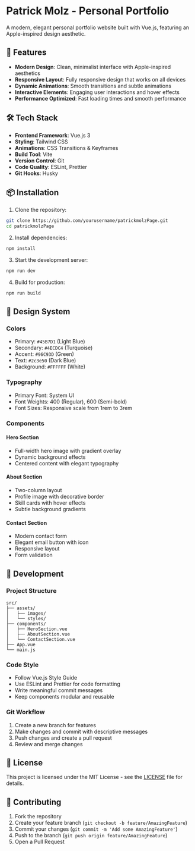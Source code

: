 # Patrick Molz - Personal Portfolio

A modern, elegant personal portfolio website built with Vue.js, featuring an Apple-inspired design aesthetic.

## 🚀 Features

- **Modern Design**: Clean, minimalist interface with Apple-inspired aesthetics
- **Responsive Layout**: Fully responsive design that works on all devices
- **Dynamic Animations**: Smooth transitions and subtle animations
- **Interactive Elements**: Engaging user interactions and hover effects
- **Performance Optimized**: Fast loading times and smooth performance

## 🛠️ Tech Stack

- **Frontend Framework**: Vue.js 3
- **Styling**: Tailwind CSS
- **Animations**: CSS Transitions & Keyframes
- **Build Tool**: Vite
- **Version Control**: Git
- **Code Quality**: ESLint, Prettier
- **Git Hooks**: Husky

## 📦 Installation

1. Clone the repository:
```bash
git clone https://github.com/yourusername/patrickmolzPage.git
cd patrickmolzPage
```

2. Install dependencies:
```bash
npm install
```

3. Start the development server:
```bash
npm run dev
```

4. Build for production:
```bash
npm run build
```

## 🎨 Design System

### Colors
- Primary: `#45B7D1` (Light Blue)
- Secondary: `#4ECDC4` (Turquoise)
- Accent: `#96C93D` (Green)
- Text: `#2c3e50` (Dark Blue)
- Background: `#FFFFFF` (White)

### Typography
- Primary Font: System UI
- Font Weights: 400 (Regular), 600 (Semi-bold)
- Font Sizes: Responsive scale from 1rem to 3rem

### Components

#### Hero Section
- Full-width hero image with gradient overlay
- Dynamic background effects
- Centered content with elegant typography

#### About Section
- Two-column layout
- Profile image with decorative border
- Skill cards with hover effects
- Subtle background gradients

#### Contact Section
- Modern contact form
- Elegant email button with icon
- Responsive layout
- Form validation

## 🔧 Development

### Project Structure
```
src/
├── assets/
│   ├── images/
│   └── styles/
├── components/
│   ├── HeroSection.vue
│   ├── AboutSection.vue
│   └── ContactSection.vue
├── App.vue
└── main.js
```

### Code Style
- Follow Vue.js Style Guide
- Use ESLint and Prettier for code formatting
- Write meaningful commit messages
- Keep components modular and reusable

### Git Workflow
1. Create a new branch for features
2. Make changes and commit with descriptive messages
3. Push changes and create a pull request
4. Review and merge changes

## 📝 License

This project is licensed under the MIT License - see the [LICENSE](LICENSE) file for details.

## 🤝 Contributing

1. Fork the repository
2. Create your feature branch (`git checkout -b feature/AmazingFeature`)
3. Commit your changes (`git commit -m 'Add some AmazingFeature'`)
4. Push to the branch (`git push origin feature/AmazingFeature`)
5. Open a Pull Request